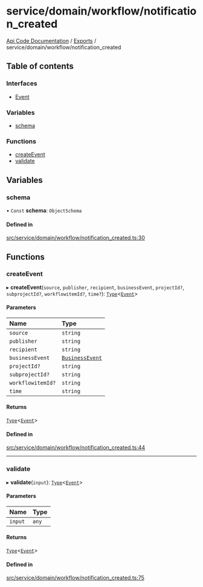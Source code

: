 # service/domain/workflow/notification\_created
 
[Api Code Documentation](../README.md) / [Exports](../modules.md) / service/domain/workflow/notification\_created

## Table of contents

### Interfaces

- [Event](../interfaces/service_domain_workflow_notification_created.Event.md)

### Variables

- [schema](service_domain_workflow_notification_created.md#schema)

### Functions

- [createEvent](service_domain_workflow_notification_created.md#createevent)
- [validate](service_domain_workflow_notification_created.md#validate)

## Variables

### schema

• `Const` **schema**: `ObjectSchema`

#### Defined in

[src/service/domain/workflow/notification_created.ts:30](https://github.com/openkfw/TruBudget/blob/f6ee764/api/src/service/domain/workflow/notification_created.ts#L30)

## Functions

### createEvent

▸ **createEvent**(`source`, `publisher`, `recipient`, `businessEvent`, `projectId?`, `subprojectId?`, `workflowitemId?`, `time?`): [`Type`](result.md#type)<[`Event`](../interfaces/service_domain_workflow_notification_created.Event.md)\>

#### Parameters

| Name | Type |
| :------ | :------ |
| `source` | `string` |
| `publisher` | `string` |
| `recipient` | `string` |
| `businessEvent` | [`BusinessEvent`](service_domain_business_event.md#businessevent) |
| `projectId?` | `string` |
| `subprojectId?` | `string` |
| `workflowitemId?` | `string` |
| `time` | `string` |

#### Returns

[`Type`](result.md#type)<[`Event`](../interfaces/service_domain_workflow_notification_created.Event.md)\>

#### Defined in

[src/service/domain/workflow/notification_created.ts:44](https://github.com/openkfw/TruBudget/blob/f6ee764/api/src/service/domain/workflow/notification_created.ts#L44)

___

### validate

▸ **validate**(`input`): [`Type`](result.md#type)<[`Event`](../interfaces/service_domain_workflow_notification_created.Event.md)\>

#### Parameters

| Name | Type |
| :------ | :------ |
| `input` | `any` |

#### Returns

[`Type`](result.md#type)<[`Event`](../interfaces/service_domain_workflow_notification_created.Event.md)\>

#### Defined in

[src/service/domain/workflow/notification_created.ts:75](https://github.com/openkfw/TruBudget/blob/f6ee764/api/src/service/domain/workflow/notification_created.ts#L75)
